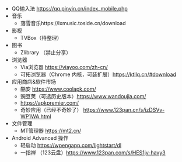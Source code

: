 - QQ输入法 https://qq.pinyin.cn/index_mobile.php
- 音乐
  - 落雪音乐https://lxmusic.toside.cn/download
- 影视
  - TVBox（待整理）
- 图书
  - Zlibrary （禁止分享）
- 浏览器
  - Via浏览器 https://viayoo.com/zh-cn/
  - 可拓浏览器（Chrome 内核，可装扩展）https://ktllq.cn/#download
- 应用商店&软件市场
  - 酷安 https://www.coolapk.com/
  - 豌豆荚（可选历史版本）https://www.wandoujia.com/
  - https://apkpremier.com/
  - 奇妙应用（已经不奇妙了） https://www.123pan.cn/s/izDSVv-WP1WA.html
- 文件管理
  - MT管理器 https://mt2.cn/
- Android Advanced 操作
  - 轻启动 https://wpengapp.com/lightstart/dl
  - 一指禅 （123云盘）https://www.123pan.com/s/HES1jv-havy3
